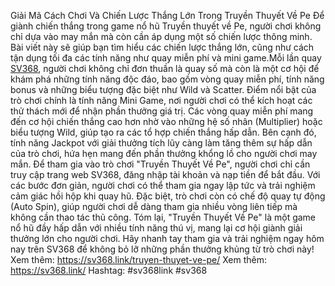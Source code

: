 Giải Mã Cách Chơi Và Chiến Lược Thắng Lớn Trong Truyền Thuyết Về Pe
Để giành chiến thắng trong game nổ hũ Truyền thuyết về Pe, người chơi không chỉ dựa vào may mắn mà còn cần áp dụng một số chiến lược thông minh. Bài viết này sẽ giúp bạn tìm hiểu các chiến lược thắng lớn, cũng như cách tận dụng tối đa các tính năng như quay miễn phí và mini game.Mỗi lần quay [SV368](https://sv368.link/), người chơi không chỉ đơn thuần là quay số mà còn là một cơ hội để khám phá những tính năng độc đáo, bao gồm vòng quay miễn phí, tính năng bonus và những biểu tượng đặc biệt như Wild và Scatter.
Điểm nổi bật của trò chơi chính là tính năng Mini Game, nơi người chơi có thể kích hoạt các thử thách mới để nhận phần thưởng giá trị. Các vòng quay miễn phí mang đến cơ hội chiến thắng cao hơn nhờ vào những hệ số nhân (Multiplier) hoặc biểu tượng Wild, giúp tạo ra các tổ hợp chiến thắng hấp dẫn. Bên cạnh đó, tính năng Jackpot với giải thưởng tích lũy càng làm tăng thêm sự hấp dẫn của trò chơi, hứa hẹn mang đến phần thưởng khổng lồ cho người chơi may mắn.
Để tham gia vào trò chơi "Truyền Thuyết Về Pe", người chơi chỉ cần truy cập trang web SV368, đăng nhập tài khoản và nạp tiền để bắt đầu. Với các bước đơn giản, người chơi có thể tham gia ngay lập tức và trải nghiệm cảm giác hồi hộp khi quay hũ. Đặc biệt, trò chơi còn có chế độ quay tự động (Auto Spin), giúp người chơi dễ dàng tham gia nhiều vòng liên tiếp mà không cần thao tác thủ công.
Tóm lại, "Truyền Thuyết Về Pe" là một game nổ hũ đầy hấp dẫn với nhiều tính năng thú vị, mang lại cơ hội giành giải thưởng lớn cho người chơi. Hãy nhanh tay tham gia và trải nghiệm ngay hôm nay trên SV368 để không bỏ lỡ những phần thưởng khủng từ trò chơi này!
Xem thêm: https://sv368.link/truyen-thuyet-ve-pe/
Xem thêm: https://sv368.link/
Hashtag: #sv368link #sv368
